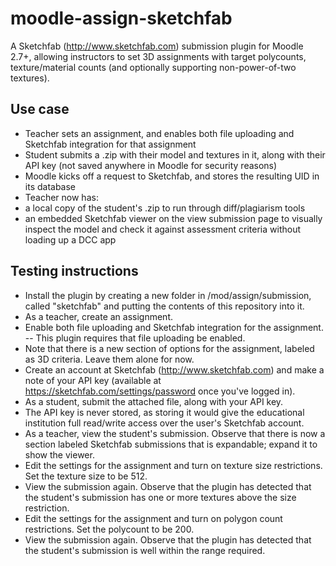 moodle-assign-sketchfab
=======================


A Sketchfab (http://www.sketchfab.com) submission plugin for Moodle 2.7+, allowing instructors to set 3D assignments with target polycounts, texture/material counts (and optionally supporting non-power-of-two textures).

## Use case
- Teacher sets an assignment, and enables both file uploading and Sketchfab integration for that assignment
- Student submits a .zip with their model and textures in it, along with their API key (not saved anywhere in Moodle for security reasons)
- Moodle kicks off a request to Sketchfab, and stores the resulting UID in its database
- Teacher now has:
 - a local copy of the student's .zip to run through diff/plagiarism tools
 - an embedded Sketchfab viewer on the view submission page to visually inspect the model and check it against assessment criteria without loading up a DCC app

## Testing instructions
- Install the plugin by creating a new folder in /mod/assign/submission, called "sketchfab" and putting the contents of this repository into it.
- As a teacher, create an assignment.
- Enable both file uploading and Sketchfab integration for the assignment.
-- This plugin requires that file uploading be enabled.
- Note that there is a new section of options for the assignment, labeled as 3D criteria. Leave them alone for now.
- Create an account at Sketchfab (http://www.sketchfab.com) and make a note of your API key (available at https://sketchfab.com/settings/password once you've logged in).
- As a student, submit the attached file, along with your API key.
 - The API key is never stored, as storing it would give the educational institution full read/write access over the user's Sketchfab account.
- As a teacher, view the student's submission. Observe that there is now a section labeled Sketchfab submissions that is expandable; expand it to show the viewer.
- Edit the settings for the assignment and turn on texture size restrictions. Set the texture size to be 512.
- View the submission again. Observe that the plugin has detected that the student's submission has one or more textures above the size restriction.
- Edit the settings for the assignment and turn on polygon count restrictions. Set the polycount to be 200.
- View the submission again. Observe that the plugin has detected that the student's submission is well within the range required.
